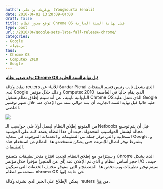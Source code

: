 ```yaml
---
author: يوغرطة بن علي (Youghourta Benali)
date: 2010-06-02 13:20:09+00:00
draft: false
title: توقع صدور نظام Chrome OS قبل نهاية السنة الجارية
type: post
url: /2010/06/google-sets-late-fall-release-chrome/
categories:
- Google
- برمجيات
tags:
- Chrome OS
- Computex 2010
- Google
---
```


[**توقع صدور نظام Chrome OS قبل نهاية السنة الجارية**](http://www.it-scoop.com/2010/06/Google-sets-late-fall-release-Chrome)


نقلت وكالة reuters للأنباء عن Sundar Pichai الذي يشغل نائب رئيس قسم المنتجات لدى Google  و ذلك خلال مؤتمر Computex 2010  الذي يقام حاليا في العاصمة التايوانية تايبيه ، عن أنه سيتم إطلاق نظام تشغيل Chrome OS الذي تعمل عليه Google عليه حاليا قبل نهاية السنة الجارية، أي بعد حوالي سنة من الإعلان عنه خلال شهر نوفمبر الماضي.

[![](http://www.it-scoop.com/wp-content/uploads/2009/11/google-chrome-logo-design.jpg)
](http://www.it-scoop.com/2010/06/Google-sets-late-fall-release-Chrome)

من المتوقع إطلاق النظام ليعمل أولا على حواسيب الـ Netbooks قبل أن يتم توسيع مجاله ليشمل الحواسيب المحمولة. حيث أن هذا النظام يعتمد كلية على الحوسبة السحابية و التي توفر جملة من التطبيقات و الخدمات الموجودة في سحابة Google، و يشترط توفر اتصال للإنترنت حتى يتمكن مستخدمو هذا النظام من استخدام هذه التطبيقات.

و سيتزامن مع إطلاق النظام الجديد افتتاح متجر تطبيقات متصفح Chrome الذي يشكل حجر أساس النظام و الذي تم الإعلان عنه (أي عن المتجر) مؤخرا خلال مؤتمر I/O ، حيث سيتم توفير تطبيقات ويب تخص هذا المتصفح و التي ستوفر مختلف الخدمات التي سيكون مستخدمو النظام chrome OS في حاجة إليها.

يمكن الإطلاع على الخبر الذي نشرته وكالة  reuters  من [هنا](http://www.reuters.com/article/idUSTRE65112220100602).

